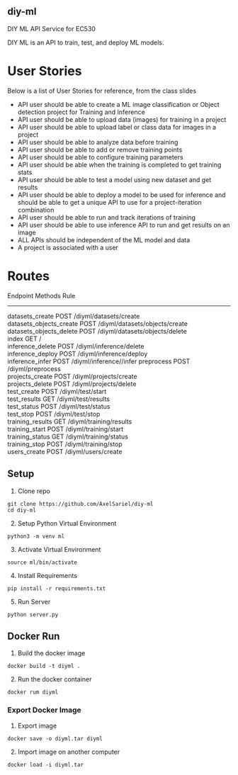 ## diy-ml
DIY ML API Service for EC530

DIY ML is an API to train, test, and deploy ML models.

# User Stories

Below is a list of User Stories for reference, from the class slides

- API user should be able to create a ML image classification or Object detection project for Training and Inference
- API user should be able to upload data (images) for training in a project
- API user should be able to upload label or class data for images in a project
- API user should be able to analyze data before training
- API user should be able to add or remove training points
- API user should be able to configure training parameters
- API user should be able when the training is completed to get training stats
- API user should be able to test a model using new dataset and get results
- API user should be able to deploy a model to be used for inference and should be able to get a unique API to use for a project-iteration combination
- API user should be able to run and track iterations of training
- API user should be able to use inference API to run and get results on an image
- ALL APIs should be independent of the ML model and data
- A project is associated with a user

# Routes
Endpoint                 Methods  Rule                                          
-----------------------  -------  ----------------------------------------------
datasets_create          POST     /diyml/datasets/create                        
datasets_objects_create  POST     /diyml/datasets/objects/create                
datasets_objects_delete  POST     /diyml/datasets/objects/delete                
index                    GET      /                                             
inference_delete         POST     /diyml/inference/delete                       
inference_deploy         POST     /diyml/inference/deploy                       
inference_infer          POST     /diyml/inference/<inferenceDeploymentId>/infer
preprocess               POST     /diyml/preprocess                             
projects_create          POST     /diyml/projects/create                        
projects_delete          POST     /diyml/projects/delete                        
test_create              POST     /diyml/test/start                             
test_results             GET      /diyml/test/results                           
test_status              POST     /diyml/test/status                            
test_stop                POST     /diyml/test/stop                              
training_results         GET      /diyml/training/results                       
training_start           POST     /diyml/training/start                         
training_status          GET      /diyml/training/status                        
training_stop            POST     /diyml/training/stop                          
users_create             POST     /diyml/users/create  

## Setup

1. Clone repo
```
git clone https://github.com/AxelSariel/diy-ml
cd diy-ml
```
2. Setup Python Virtual Environment
```
python3 -m venv ml
```

3. Activate Virtual Environment
```
source ml/bin/activate
```

4. Install Requirements
```
pip install -r requirements.txt
```

5. Run Server
```
python server.py
```

## Docker Run
1. Build the docker image
```
docker build -t diyml .
```

2. Run the docker container
```
docker rum diyml
```

### Export Docker Image
1. Export image
```
docker save -o diyml.tar diyml
```

2. Import image on another computer
```
docker load -i diyml.tar
```
